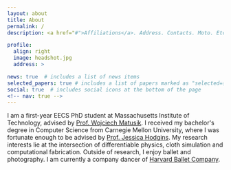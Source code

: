 ```yaml
---
layout: about
title: About
permalink: /
description: <a href="#">Affiliations</a>. Address. Contacts. Moto. Etc.

profile:
  align: right
  image: headshot.jpg
  address: >

news: true  # includes a list of news items
selected_papers: true # includes a list of papers marked as "selected={true}"
social: true  # includes social icons at the bottom of the page
<!-- nav: true -->
---
```


I am a first-year EECS PhD student at Massachusetts Institute of Technology, advised by [Prof. Wojciech Matusik](https://cdfg.csail.mit.edu/wojciech). I received my bachelor's degree in Computer Science from Carnegie Mellon University, where I was fortunate enough to be advised by [Prof. Jessica Hodgins](https://www.cs.cmu.edu/~jkh/). My research interests lie at the intersection of differentiable physics, cloth simulation and computational fabrication. Outside of research, I enjoy ballet and photography. I am currently a company dancer of [Harvard Ballet Company](https://www.harvardballetcompany.org/).
